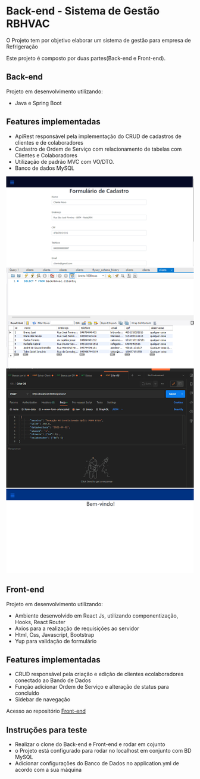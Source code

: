 # Back-end - Sistema de Gestão RBHVAC 

O Projeto tem por objetivo elaborar um sistema de gestão para empresa de Refrigeração

Este projeto é composto por duas partes(Back-end e Front-end).  

## Back-end

Projeto em desenvolvimento utilizando:

- Java e Spring Boot

## Features implementadas

- ApiRest responsável pela implementação do CRUD de cadastros de clientes e de colaboradores
- Cadastro de Ordem de Serviço com relacionamento de tabelas com Clientes e Colaboradores
- Utilização de padrão MVC com VO/DTO.
- Banco de dados MySQL 

<img src="./Github/Animação1.gif">

<img src="./Github/MySQL_back.png">

<img src="./Github/relacionamentotabelas.gif">

<img src="./Github/ordemsevico.gif">


## Front-end

Projeto em desenvolvimento utilizando:

- Ambiente desenvolvido em React Js, utilizando componentização, Hooks, React Router
- Axios para a realização de requisições ao servidor 
- Html, Css, Javascript, Bootstrap
- Yup para validação de formulário


## Features implementadas

- CRUD responsável pela criação e edição de clientes ecolaboradores conectado ao Bando de Dados
- Função adicionar Ordem de Serviço e alteração de status para concluído
- Sidebar de navegação


Acesso ao repositório [Front-end](https://github.com/RamonBatalha/rbhvacfront) 

## Instruções para teste

- Realizar o clone do Back-end e Front-end e rodar em cojunto
- o Projeto está configurado para rodar no localhost em conjunto com BD MySQL
- Adicionar configurações do Banco de Dados no application.yml de acordo com a sua máquina 




